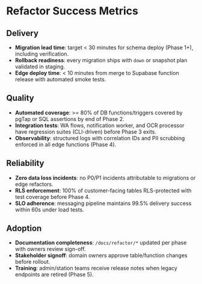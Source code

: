 # Refactor Success Metrics

## Delivery
- **Migration lead time**: target < 30 minutes for schema deploy (Phase 1+), including verification.
- **Rollback readiness**: every migration ships with `down` or snapshot plan validated in staging.
- **Edge deploy time**: < 10 minutes from merge to Supabase function release with automated smoke tests.

## Quality
- **Automated coverage**: >= 80% of DB functions/triggers covered by pgTap or SQL assertions by end of Phase 2.
- **Integration tests**: WA flows, notification worker, and OCR processor have regression suites (CLI-driven) before Phase 3 exits.
- **Observability**: structured logs with correlation IDs and PII scrubbing enforced in all edge functions (Phase 4).

## Reliability
- **Zero data loss incidents**: no P0/P1 incidents attributable to migrations or edge refactors.
- **RLS enforcement**: 100% of customer-facing tables RLS-protected with test coverage before Phase 4.
- **SLO adherence**: messaging pipeline maintains 99.5% delivery success within 60s under load tests.

## Adoption
- **Documentation completeness**: `/docs/refactor/*` updated per phase with owners review sign-off.
- **Stakeholder signoff**: domain owners approve table/function changes before rollout.
- **Training**: admin/station teams receive release notes when legacy endpoints are retired (Phase 5).
